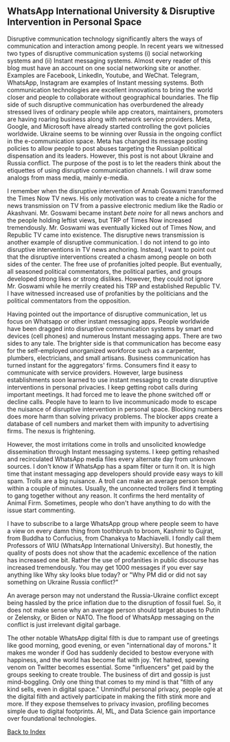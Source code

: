 ##  WhatsApp International University & Disruptive Intervention in Personal Space

Disruptive communication technology significantly alters the ways of communication and interaction among people. In recent years we witnessed two 
types of disruptive communication systems (i) social networking systems and (ii) Instant messaging systems. Almost
every reader of this blog must have an account on one social networking site or another. Examples are Facebook, 
LinkedIn, Youtube, and WeChat. Telegram, WhatsApp, Instagram are examples of Instant messing systems. Both 
communication technologies are excellent innovations to bring the world closer and people to collaborate without
geographical boundaries. The flip side of such disruptive communication has overburdened the already stressed lives of 
ordinary people while app creators, maintainers, promoters are having roaring business along with network service 
providers. Meta, Google, and Microsoft have already started controlling the govt policies worldwide. 
Ukraine seems to be winning over Russia in the ongoing conflict in the e-communication space. Meta has changed its
message posting policies to allow people to post abuses targeting the Russian political dispensation and its leaders.
However, this post is not about Ukraine
and Russia conflict. The purpose of the post is to let the readers think about the etiquettes of using disruptive 
communication channels. I will draw some analogs from mass media, mainly e-media. 

I remember when the disruptive intervention of Arnab Goswami transformed the Times Now TV news. His only motivation was 
to create a niche for the news transmission on TV from a passive electronic medium like the Radio or Akashvani. Mr.
Goswami became instant <i>bete noire</i> for all news anchors and the people holding leftist views, but TRP of Times Now 
increased tremendously. Mr. Goswami was eventually kicked out of Times Now, and Republic TV came into existence. The 
disruptive news transmission is another example of disruptive 
communication. I do not intend to go into disruptive interventions in TV news anchoring. Instead, I want to point out that the 
disruptive interventions created a chasm among people on both sides of the center. The free use of profanities jolted people. But 
eventually, all seasoned political commentators, the political parties, and groups developed strong likes or strong dislikes. 
However, they could not ignore Mr. Goswami while he merrily created his TRP and established Republic TV. I have witnessed
  increased use of profanities by the politicians and the political commentators from the opposition. 

Having pointed out the importance of disruptive communication, let us focus on Whatsapp or other instant messaging apps. People worldwide
have been dragged into disruptive communication systems by smart end devices (cell phones) and numerous Instant messaging 
apps. There are two sides to any tale. The brighter side is that communication has become easy for the self-employed 
unorganized workforce such as a carpenter, plumbers, electricians, and small artisans. Business communication has turned instant for the 
aggregators' firms. Consumers find it easy to communicate with service providers. However, large business establishments soon learned to use instant 
messaging to create disruptive interventions in personal privacies. I keep getting robot calls during important meetings. It had 
forced me to leave the phone switched off or decline calls. People have to learn to live incommunicado mode to escape the nuisance of disruptive 
intervention in personal space. Blocking numbers does more harm than solving privacy problems. The blocker apps create a database 
of cell numbers and market them with impunity to advertising firms. The nexus is frightening.

However, the most irritations come in trolls and unsolicited knowledge dissemination through Instant messaging systems. I keep 
getting rehashed and recirculated WhatsApp media files every alternate day from unknown sources. I don't know if WhatsApp has a spam filter or turn it 
on. It is high time that instant messaging app developers should provide easy ways to kill spam. Trolls are a big nuisance. A troll 
can make an average person break within a couple of minutes. Usually, the unconnected trollers find it tempting to gang together 
without any reason. It confirms the herd mentality of Animal Firm. Sometimes, people who don't have anything to do with the issue 
start commenting.

I have to subscribe to a large WhatsApp group where people seem to have a view on every damn thing from toothbrush to broom, Kashmir 
to Gujrat, from Buddha to Confucius, from Chanakya to Machiavelli. I fondly call them Professors of WIU (WhatsApp International 
University). But honestly, the quality of posts does not show that the academic excellence of the nation has increased one bit. 
Rather the use of profanities in public discourse has increased tremendously. You may get 1000 messages if you ever say anything like Why sky looks 
blue today? or "Why PM did or did not say something on Ukraine Russia conflict?"

An average person may not understand the Russia-Ukraine conflict except being hassled by the price
inflation due to the disruption of fossil fuel. So, it does not make sense why an average person should target abuses to Putin or 
Zelensky, or Biden or NATO. The flood of WhatsApp messaging on the conflict is just irrelevant digital garbage. 

The other notable WhatsApp digital filth is due to rampant use of greetings like good morning, good evening, or even
"international day of morons." It makes me wonder if God has suddenly decided to bestow everyone with happiness, and the
world has become flat with joy. Yet hatred, spewing venom on Twitter becomes essential. Some 
"influencers" get paid by the groups seeking to create trouble. The business of dirt and gossip is just mind-boggling. 
Only one thing that comes to my mind is that "filth of any kind sells, even in digital space." Unmindful personal privacy, people ogle at the digital 
filth and actively participate in making the filth stink more and more. If they expose themselves to privacy invasion, profiling becomes 
simple due to digital footprints. AI, ML, and Data Science gain importance over foundational technologies.

[Back to Index](../index.md)
